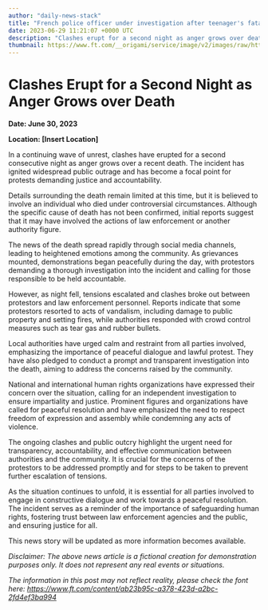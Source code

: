 ```yaml
---
author: "daily-news-stack"
title: "French police officer under investigation after teenager's fatal shooting - Financial Times"
date: 2023-06-29 11:21:07 +0000 UTC
description: "Clashes erupt for a second night as anger grows over death"
thumbnail: https://www.ft.com/__origami/service/image/v2/images/raw/https%3A%2F%2Fd1e00ek4ebabms.cloudfront.net%2Fproduction%2F42f65bc1-849f-4e42-85d8-5cad25652d0f.jpg?source=next-opengraph&fit=scale-down&width=900
---
```


# Clashes Erupt for a Second Night as Anger Grows over Death

**Date: June 30, 2023**

**Location: [Insert Location]**

In a continuing wave of unrest, clashes have erupted for a second consecutive night as anger grows over a recent death. The incident has ignited widespread public outrage and has become a focal point for protests demanding justice and accountability.

Details surrounding the death remain limited at this time, but it is believed to involve an individual who died under controversial circumstances. Although the specific cause of death has not been confirmed, initial reports suggest that it may have involved the actions of law enforcement or another authority figure.

The news of the death spread rapidly through social media channels, leading to heightened emotions among the community. As grievances mounted, demonstrations began peacefully during the day, with protestors demanding a thorough investigation into the incident and calling for those responsible to be held accountable.

However, as night fell, tensions escalated and clashes broke out between protestors and law enforcement personnel. Reports indicate that some protestors resorted to acts of vandalism, including damage to public property and setting fires, while authorities responded with crowd control measures such as tear gas and rubber bullets.

Local authorities have urged calm and restraint from all parties involved, emphasizing the importance of peaceful dialogue and lawful protest. They have also pledged to conduct a prompt and transparent investigation into the death, aiming to address the concerns raised by the community.

National and international human rights organizations have expressed their concern over the situation, calling for an independent investigation to ensure impartiality and justice. Prominent figures and organizations have called for peaceful resolution and have emphasized the need to respect freedom of expression and assembly while condemning any acts of violence.

The ongoing clashes and public outcry highlight the urgent need for transparency, accountability, and effective communication between authorities and the community. It is crucial for the concerns of the protestors to be addressed promptly and for steps to be taken to prevent further escalation of tensions.

As the situation continues to unfold, it is essential for all parties involved to engage in constructive dialogue and work towards a peaceful resolution. The incident serves as a reminder of the importance of safeguarding human rights, fostering trust between law enforcement agencies and the public, and ensuring justice for all.

This news story will be updated as more information becomes available.

_Disclaimer: The above news article is a fictional creation for demonstration purposes only. It does not represent any real events or situations._

*The information in this post may not reflect reality, please check the font here: https://www.ft.com/content/ab23b95c-a378-423d-a2bc-2fd4ef3ba994*